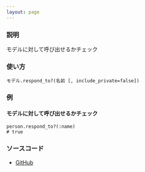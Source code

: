 ```yaml
---
layout: page
---
```

### 説明
モデルに対して呼び出せるかチェック

### 使い方
    モデル.respond_to?(名前 [, include_private=false])

### 例
#### モデルに対して呼び出せるかチェック
    person.respond_to?(:name)
    # true

### ソースコード
* [GitHub](https://github.com/rails/rails/blob/f33d52c95217212cbacc8d5e44b5a8e3cdc6f5b3/actionpack/lib/action_controller/metal/mime_responds.rb#L201)